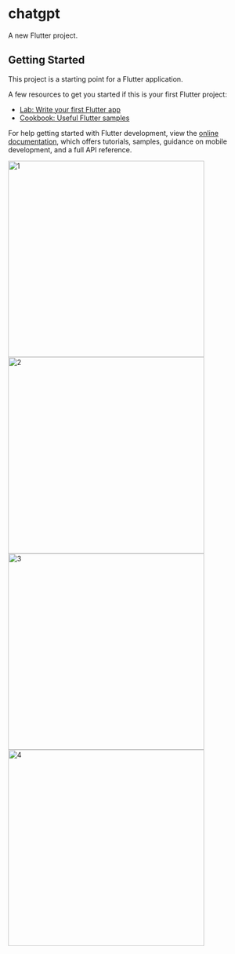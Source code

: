 # chatgpt

A new Flutter project.

## Getting Started

This project is a starting point for a Flutter application.

A few resources to get you started if this is your first Flutter project:

- [Lab: Write your first Flutter app](https://docs.flutter.dev/get-started/codelab)
- [Cookbook: Useful Flutter samples](https://docs.flutter.dev/cookbook)

For help getting started with Flutter development, view the
[online documentation](https://docs.flutter.dev/), which offers tutorials,
samples, guidance on mobile development, and a full API reference.


<img alt="1" height="400" src="../assets/images/1.png" width="400"/>
<img alt="2" height="400" src="../assets/images/2.png" width="400"/>
<img alt="3" height="400" src="../assets/images/3.png" width="400"/>
<img alt="4" height="400" src="../assets/images/4.png" width="400"/>
